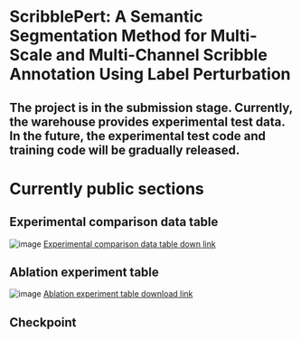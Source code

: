 ScribblePert: A Semantic Segmentation Method for Multi-Scale and Multi-Channel Scribble Annotation Using Label Perturbation
=

The project is in the submission stage. Currently, the warehouse provides experimental test data. In the future, the experimental test code and training code will be gradually released.
-

# Currently public sections

## Experimental comparison data table
![image](https://github.com/your-xunzong/ScribblePert/blob/main/img/table.png)
[Experimental comparison data table down link](https://github.com/your-xunzong/ScribblePert/blob/main/Experimental%20comparison%20data%20table.xlsx)

## Ablation experiment table
![image](https://github.com/your-xunzong/ScribblePert/blob/main/img/ablation.png)
[Ablation experiment table download link](https://github.com/your-xunzong/ScribblePert/blob/main/Ablation%20experiment%20table.xlsx)
## Checkpoint

